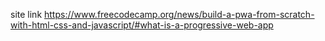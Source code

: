 site link
https://www.freecodecamp.org/news/build-a-pwa-from-scratch-with-html-css-and-javascript/#what-is-a-progressive-web-app